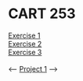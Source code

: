<h1>CART 253</h1>
<a href= "https://tonylindorock.github.io/cart253-2019/Exercises/exercise1/index.html" <h2>Exercise 1</h2></a>
<br>
<a href= "https://tonylindorock.github.io/cart253-2019/Exercises/exercise2/index.html" <h2>Exercise 2</h2></a>
<br>
<a href= "https://tonylindorock.github.io/cart253-2019/Exercises/exercise3/index.html" <h2>Exercise 3</h2></a>
<br>
<br>
<-- <a href= "https://tonylindorock.github.io/cart253-2019/Project 1/index.html" <h2>Project 1</h2></a> -->
